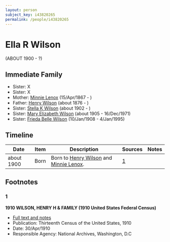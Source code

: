 ```yaml
---
layout: person
subject_key: i43820265
permalink: /people/i43820265
---
```


# Ella R Wilson
(ABOUT 1900 - ?)

## Immediate Family

* Sister: X
* Sister: X
* Mother: [Minnie Lenox](./@99536158@-minnie-lenox-b1867-4-15-d.md) (15/Apr/1867 - )
* Father: [Henry Wilson](./@5904501@-henry-wilson-b1876-d.md) (about 1876 - )
* Sister: [Stella K Wilson](./@26878767@-stella-k-wilson-b1902-d.md) (about 1902 - )
* Sister: [Mary Elizabeth Wilson](./@99819804@-mary-elizabeth-wilson-b1905-d1971-12-16.md) (about 1905 - 16/Dec/1971)
* Sister: [Frieda Belle Wilson](./@66883950@-frieda-belle-wilson-b1908-1-10-d1995-1-4.md) (10/Jan/1908 - 4/Jan/1995)

## Timeline

Date | Item | Description | Sources | Notes
---|---|---|---|---
about 1900 | Born | Born to [Henry Wilson](./@5904501@-henry-wilson-b1876-d.md) and [Minnie Lenox](./@99536158@-minnie-lenox-b1867-4-15-d.md). | [1](#1) | 

## Footnotes

### 1

**1910 WILSON, HENRY H & FAMILY (1910 United States Federal Census)**

* [Full text and notes](../sources/@48233928@-1910-wilson,-henry-h-&-family-1910-united-states-federal-census-.md)
* Publication: Thirteenth Census of the United States, 1910
* Date: 30/Apr/1910
* Responsible Agency: National Archives, Washington, D.C

